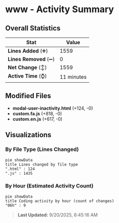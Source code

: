 # www - Activity Summary 

## Overall Statistics

| Stat                   | Value                                                             |
| ---------------------- | ----------------------------------------------------------------- |
| **Lines Added** (➕)   | 1559                                          |
| **Lines Removed** (➖) | 0                                        |
| **Net Change** (↕)    | 1559                |
| **Active Time** (⌚)   | 11 minutes |


## Modified Files
- **modal-user-inactivity.html** (+124, -0)
- **custom.fa.js** (+818, -0)
- **custom.en.js** (+617, -0)

## Visualizations

### By File Type (Lines Changed)

```mermaid
pie showData
title Lines changed by file type
".html" : 124
".js" : 1435
```

### By Hour (Estimated Activity Count)

```mermaid
pie showData
title Coding activity by hour (count of changes)
"06h" : 9
```


> **Last Updated:** 9/20/2025, 6:45:16 AM